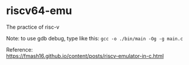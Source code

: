 # riscv64-emu
The practice of risc-v  
  
Note: to use gdb debug, type like this:
``` gcc -o ./bin/main -Og -g main.c ```  
  
Reference:  
https://fmash16.github.io/content/posts/riscv-emulator-in-c.html

